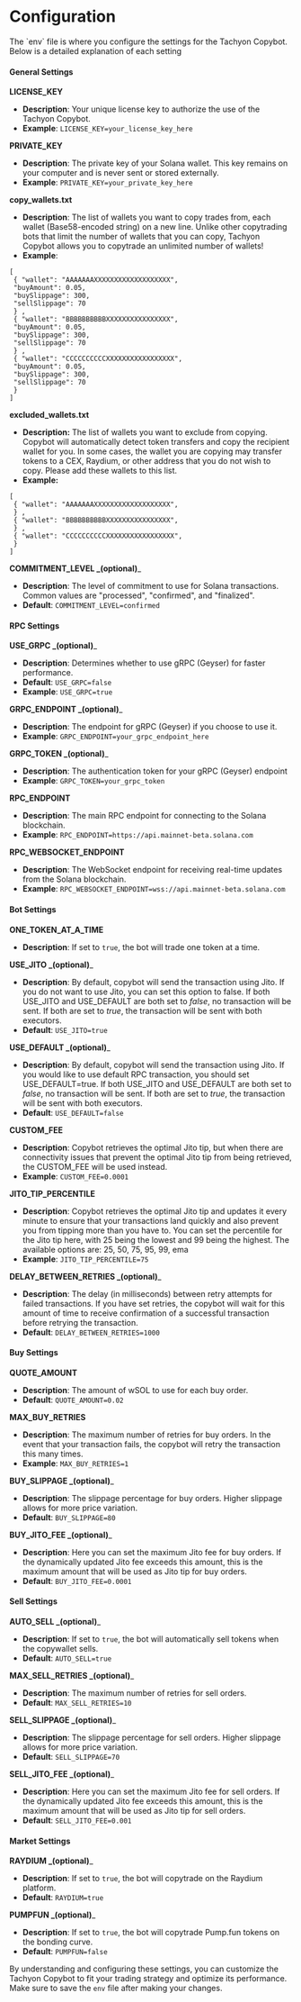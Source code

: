 # Configuration

The \`env\` file is where you configure the settings for the Tachyon Copybot. Below is a detailed explanation of each setting

#### General Settings <a href="#general-settings" id="general-settings"></a>

**LICENSE\_KEY**

* **Description**: Your unique license key to authorize the use of the Tachyon Copybot.
* **Example**: `LICENSE_KEY=your_license_key_here`

**PRIVATE\_KEY**

* **Description**: The private key of your Solana wallet. This key remains on your computer and is never sent or stored externally.
* **Example**: `PRIVATE_KEY=your_private_key_here`

**copy\_wallets.txt**

* **Description**: The list of wallets you want to copy trades from, each wallet (Base58-encoded string) on a new line. Unlike other copytrading bots that limit the number of wallets that you can copy, Tachyon Copybot allows you to copytrade an unlimited number of wallets!
* **Example**:

```
[ 
 { "wallet": "AAAAAAAXXXXXXXXXXXXXXXXXXX", 
 "buyAmount": 0.05, 
 "buySlippage": 300, 
 "sellSlippage": 70 
 } ,
 { "wallet": "BBBBBBBBBBXXXXXXXXXXXXXXXX", 
 "buyAmount": 0.05, 
 "buySlippage": 300, 
 "sellSlippage": 70 
 } ,
 { "wallet": "CCCCCCCCCCXXXXXXXXXXXXXXXXX", 
 "buyAmount": 0.05, 
 "buySlippage": 300, 
 "sellSlippage": 70 
 } 
]
```

**excluded\_wallets.txt**

* **Description:** The list of wallets you want to exclude from copying. Copybot will automatically detect token transfers and copy the recipient wallet for you. In some cases, the wallet you are copying may transfer tokens to a CEX, Raydium, or other address that you do not wish to copy. Please add these wallets to this list.
* **Example:**

```
[ 
 { "wallet": "AAAAAAAXXXXXXXXXXXXXXXXXXX", 
 } ,
 { "wallet": "BBBBBBBBBBXXXXXXXXXXXXXXXX", 
 } ,
 { "wallet": "CCCCCCCCCCXXXXXXXXXXXXXXXXX", 
 } 
]
```

**COMMITMENT\_LEVEL **_**(optional)**_

* **Description**: The level of commitment to use for Solana transactions. Common values are "processed", "confirmed", and "finalized".
* **Default**: `COMMITMENT_LEVEL=confirmed`

#### RPC Settings <a href="#rpc-settings" id="rpc-settings"></a>

**USE\_GRPC **_**(optional)**_

* **Description**: Determines whether to use gRPC (Geyser) for faster performance.
* **Default**: `USE_GRPC=false`
* **Example**: `USE_GRPC=true`

**GRPC\_ENDPOINT **_**(optional)**_

* **Description**: The endpoint for gRPC (Geyser) if you choose to use it.
* **Example**: `GRPC_ENDPOINT=your_grpc_endpoint_here`

**GRPC\_TOKEN **_**(optional)**_

* **Description**: The authentication token for your gRPC (Geyser) endpoint
* **Example**: `GRPC_TOKEN=your_grpc_token`

**RPC\_ENDPOINT**

* **Description**: The main RPC endpoint for connecting to the Solana blockchain.
* **Example**: `RPC_ENDPOINT=https://api.mainnet-beta.solana.com`

**RPC\_WEBSOCKET\_ENDPOINT**

* **Description**: The WebSocket endpoint for receiving real-time updates from the Solana blockchain.
* **Example**: `RPC_WEBSOCKET_ENDPOINT=wss://api.mainnet-beta.solana.com`

#### Bot Settings <a href="#bot-settings" id="bot-settings"></a>

**ONE\_TOKEN\_AT\_A\_TIME**

* **Description**: If set to `true`, the bot will trade one token at a time.

**USE\_JITO **_**(optional)**_

* **Description**: By default, copybot will send the transaction using Jito. If you do not want to use Jito, you can set this option to false. If both USE\_JITO and USE\_DEFAULT are both set to _false_, no transaction will be sent. If both are set to _true_, the transaction will be sent with both executors.
* **Default**: `USE_JITO=true`

**USE\_DEFAULT **_**(optional)**_

* **Description**: By default, copybot will send the transaction using Jito. If you would like to use default RPC transaction, you should set USE\_DEFAULT=true. If both USE\_JITO and USE\_DEFAULT are both set to _false_, no transaction will be sent. If both are set to _true_, the transaction will be sent with both executors.
* **Default**: `USE_DEFAULT=false`

**CUSTOM\_FEE**

* **Description**: Copybot retrieves the optimal Jito tip, but when there are connectivity issues that prevent the optimal Jito tip from being retrieved, the CUSTOM\_FEE will be used instead.
* **Example**: `CUSTOM_FEE=0.0001`

**JITO\_TIP\_PERCENTILE**

* **Description**: Copybot retrieves the optimal Jito tip and updates it every minute to ensure that your transactions land quickly and also prevent you from tipping more than you have to. You can set the percentile for the Jito tip here, with 25 being the lowest and 99 being the highest. The available options are: 25, 50, 75, 95, 99, ema
* **Example**: `JITO_TIP_PERCENTILE=75`

**DELAY\_BETWEEN\_RETRIES **_**(optional)**_

* **Description**: The delay (in milliseconds) between retry attempts for failed transactions. If you have set retries, the copybot will wait for this amount of time to receive confirmation of a successful transaction before retrying the transaction.
* **Default**: `DELAY_BETWEEN_RETRIES=1000`

#### Buy Settings <a href="#buy-settings" id="buy-settings"></a>

**QUOTE\_AMOUNT**

* **Description**: The amount of wSOL to use for each buy order.
* **Default**: `QUOTE_AMOUNT=0.02`

**MAX\_BUY\_RETRIES**

* **Description**: The maximum number of retries for buy orders. In the event that your transaction fails, the copybot will retry the transaction this many times.
* **Example**: `MAX_BUY_RETRIES=1`

**BUY\_SLIPPAGE **_**(optional)**_

* **Description**: The slippage percentage for buy orders. Higher slippage allows for more price variation.
* **Default**: `BUY_SLIPPAGE=80`

**BUY\_JITO\_FEE **_**(optional)**_

* **Description**: Here you can set the maximum Jito fee for buy orders. If the dynamically updated Jito fee exceeds this amount, this is the maximum amount that will be used as Jito tip for buy orders.
* **Default**: `BUY_JITO_FEE=0.0001`

#### Sell Settings <a href="#sell-settings" id="sell-settings"></a>

**AUTO\_SELL **_**(optional)**_

* **Description**: If set to `true`, the bot will automatically sell tokens when the copywallet sells.
* **Default**: `AUTO_SELL=true`

**MAX\_SELL\_RETRIES **_**(optional)**_

* **Description**: The maximum number of retries for sell orders.
* **Default**: `MAX_SELL_RETRIES=10`

**SELL\_SLIPPAGE **_**(optional)**_

* **Description**: The slippage percentage for sell orders. Higher slippage allows for more price variation.
* **Default**: `SELL_SLIPPAGE=70`

**SELL\_JITO\_FEE **_**(optional)**_

* **Description**: Here you can set the maximum Jito fee for sell orders. If the dynamically updated Jito fee exceeds this amount, this is the maximum amount that will be used as Jito tip for sell orders.
* **Default**: `SELL_JITO_FEE=0.001`

#### Market Settings <a href="#market-settings" id="market-settings"></a>

**RAYDIUM **_**(optional)**_

* **Description**: If set to `true`, the bot will copytrade on the Raydium platform.
* **Default**: `RAYDIUM=true`

**PUMPFUN **_**(optional)**_

* **Description**: If set to `true`, the bot will copytrade Pump.fun tokens on the bonding curve.
* **Default**: `PUMPFUN=false`

By understanding and configuring these settings, you can customize the Tachyon Copybot to fit your trading strategy and optimize its performance. Make sure to save the `env` file after making your changes.
